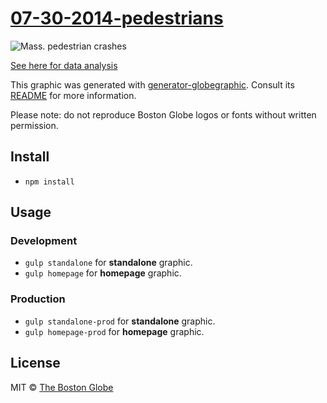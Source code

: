 # [07-30-2014-pedestrians](http://www.bostonglobe.com/2014/08/19/mass-pedestrian-crashes/S93EfexbXWvj7fq8Z2kXEJ/story.html)

![Mass. pedestrian crashes](https://cloud.githubusercontent.com/assets/370976/3969668/e5601ec6-27c2-11e4-9eaa-3f9696e42ced.png)

[See here for data analysis](http://bostonglobe.github.io/07-30-2014-pedestrians/data/07-30-2014_pedestrians.html)

This graphic was generated with [generator-globegraphic](https://github.com/BostonGlobe/generator-globegraphic). Consult its [README](https://github.com/BostonGlobe/generator-globegraphic) for more information.

Please note: do not reproduce Boston Globe logos or fonts without written permission.

## Install

- `npm install`

## Usage

### Development

- `gulp standalone` for **standalone** graphic.
- `gulp homepage` for **homepage** graphic.

### Production

- `gulp standalone-prod` for **standalone** graphic.
- `gulp homepage-prod` for **homepage** graphic.


## License

MIT © [The Boston Globe](http://github.com/BostonGlobe)
